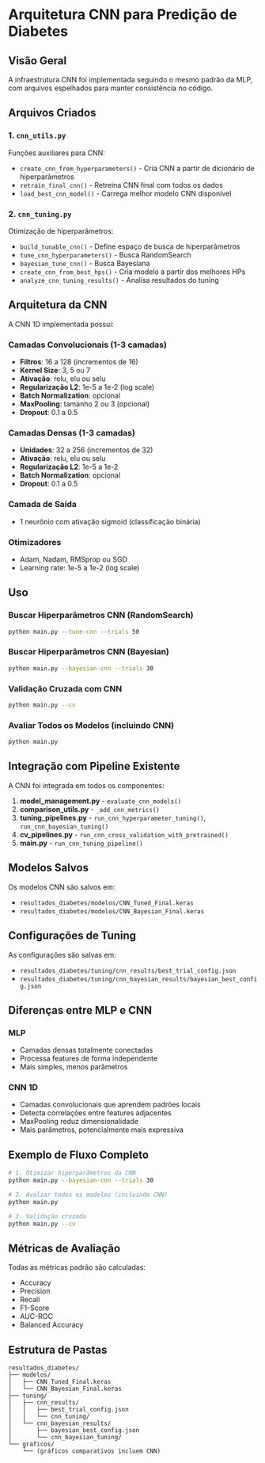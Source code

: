 # Arquitetura CNN para Predição de Diabetes

## Visão Geral

A infraestrutura CNN foi implementada seguindo o mesmo padrão da MLP, com arquivos espelhados para manter consistência no código.

## Arquivos Criados

### 1. `cnn_utils.py`
Funções auxiliares para CNN:
- `create_cnn_from_hyperparameters()` - Cria CNN a partir de dicionário de hiperparâmetros
- `retrain_final_cnn()` - Retreina CNN final com todos os dados
- `load_best_cnn_model()` - Carrega melhor modelo CNN disponível

### 2. `cnn_tuning.py`
Otimização de hiperparâmetros:
- `build_tunable_cnn()` - Define espaço de busca de hiperparâmetros
- `tune_cnn_hyperparameters()` - Busca RandomSearch
- `bayesian_tune_cnn()` - Busca Bayesiana
- `create_cnn_from_best_hps()` - Cria modelo a partir dos melhores HPs
- `analyze_cnn_tuning_results()` - Analisa resultados do tuning

## Arquitetura da CNN

A CNN 1D implementada possui:

### Camadas Convolucionais (1-3 camadas)
- **Filtros**: 16 a 128 (incrementos de 16)
- **Kernel Size**: 3, 5 ou 7
- **Ativação**: relu, elu ou selu
- **Regularização L2**: 1e-5 a 1e-2 (log scale)
- **Batch Normalization**: opcional
- **MaxPooling**: tamanho 2 ou 3 (opcional)
- **Dropout**: 0.1 a 0.5

### Camadas Densas (1-3 camadas)
- **Unidades**: 32 a 256 (incrementos de 32)
- **Ativação**: relu, elu ou selu
- **Regularização L2**: 1e-5 a 1e-2
- **Batch Normalization**: opcional
- **Dropout**: 0.1 a 0.5

### Camada de Saída
- 1 neurônio com ativação sigmoid (classificação binária)

### Otimizadores
- Adam, Nadam, RMSprop ou SGD
- Learning rate: 1e-5 a 1e-2 (log scale)

## Uso

### Buscar Hiperparâmetros CNN (RandomSearch)
```bash
python main.py --tune-cnn --trials 50
```

### Buscar Hiperparâmetros CNN (Bayesian)
```bash
python main.py --bayesian-cnn --trials 30
```

### Validação Cruzada com CNN
```bash
python main.py --cv
```

### Avaliar Todos os Modelos (incluindo CNN)
```bash
python main.py
```

## Integração com Pipeline Existente

A CNN foi integrada em todos os componentes:

1. **model_management.py** - `evaluate_cnn_models()`
2. **comparison_utils.py** - `_add_cnn_metrics()`
3. **tuning_pipelines.py** - `run_cnn_hyperparameter_tuning()`, `run_cnn_bayesian_tuning()`
4. **cv_pipelines.py** - `run_cnn_cross_validation_with_pretrained()`
5. **main.py** - `run_cnn_tuning_pipeline()`

## Modelos Salvos

Os modelos CNN são salvos em:
- `resultados_diabetes/modelos/CNN_Tuned_Final.keras`
- `resultados_diabetes/modelos/CNN_Bayesian_Final.keras`

## Configurações de Tuning

As configurações são salvas em:
- `resultados_diabetes/tuning/cnn_results/best_trial_config.json`
- `resultados_diabetes/tuning/cnn_bayesian_results/bayesian_best_config.json`

## Diferenças entre MLP e CNN

### MLP
- Camadas densas totalmente conectadas
- Processa features de forma independente
- Mais simples, menos parâmetros

### CNN 1D
- Camadas convolucionais que aprendem padrões locais
- Detecta correlações entre features adjacentes
- MaxPooling reduz dimensionalidade
- Mais parâmetros, potencialmente mais expressiva

## Exemplo de Fluxo Completo

```bash
# 1. Otimizar hiperparâmetros da CNN
python main.py --bayesian-cnn --trials 30

# 2. Avaliar todos os modelos (incluindo CNN)
python main.py

# 3. Validação cruzada
python main.py --cv
```

## Métricas de Avaliação

Todas as métricas padrão são calculadas:
- Accuracy
- Precision
- Recall
- F1-Score
- AUC-ROC
- Balanced Accuracy

## Estrutura de Pastas

```
resultados_diabetes/
├── modelos/
│   ├── CNN_Tuned_Final.keras
│   └── CNN_Bayesian_Final.keras
├── tuning/
│   ├── cnn_results/
│   │   ├── best_trial_config.json
│   │   └── cnn_tuning/
│   └── cnn_bayesian_results/
│       ├── bayesian_best_config.json
│       └── cnn_bayesian_tuning/
└── graficos/
    └── (gráficos comparativos incluem CNN)
```

